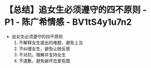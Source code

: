 # 【总结】追女生必须遵守的四不原则 - P1 - 陈广希情感 - BV1tS4y1u7n2

-   追女生必须遵守的四不原则
    1.  不解释女生提出的难题，避免上当
    2.  不纠缠女生，避免让她反感
    3.  不对抗，理解并支持女生
    4.  不道歉，避免破坏恋爱氛围
